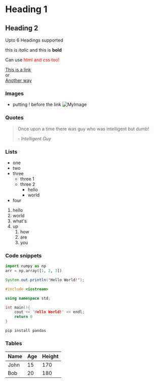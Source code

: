 # Heading 1
## Heading 2

Upto 6 Headings supported

this is *italic* and this is **bold**

Can use <span style="color:red">html and css too!<span><br>

[This is a link](https://www.google.com/)  
or  
[Another way][myreference]

[myreference]: https://www.google.com/  
### Images
- putting ! before the link
![MyImage](https://www.neuralnine.com/wp-content/uploads/2020/07/cropped-Design-ohne-Titel-1-2.png)  

### Quotes
> Once upon a time there was guy who was intelligent but dumb!
>
> *- Intelligent Guy*

### Lists
- one
- two
- three
  - three 1
  - three 2
    - hello
    - world
- four  

1. hello
2. world
3. what's
4. up
   1. how
   2. are
   3. you

### Code snippets  
```python
import numpy as np
arr = np.array([1, 2, 3])
```  
```java
System.out.println('Hello World!');
```  
```cpp
#include <iostream>

using namespace std;

int main(){
    cout << 'Hello World!' << endl;
    return 0
}
```  

```
pip install pandas
```  

### Tables  
|Name|Age|Height|
|----|---|------|
|John|15|170|
|Bob|20|180|
